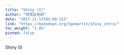 ```yaml
---
title: "Shiny (I)"
author: "林茂廷老師"
date: "2017-12-13T03:09:15Z"
link: "https://bookdown.org/tpemartin/shiny_intro/"
toc_weight: "1.8%"
pinned: false
---
```


Shiny (I)
